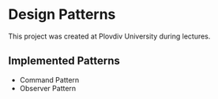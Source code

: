 # Design Patterns

This project was created at Plovdiv University during lectures.


## Implemented Patterns

- Command Pattern
- Observer Pattern
